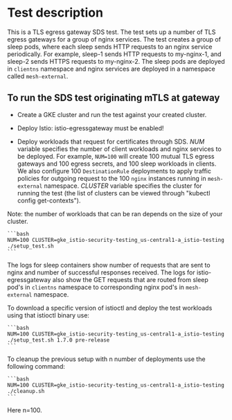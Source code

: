 # Test description

This is a TLS egress gateway SDS test.
The test sets up a number of TLS egress gateways for a group of nginx services.
The test creates a group of sleep pods, where each sleep sends HTTP requests to an nginx
service periodically. For example, sleep-1 sends HTTP requests to my-nginx-1,
and sleep-2 sends HTTPS requests to my-nginx-2. The sleep pods are deployed in `clientns` namespace and nginx services are deployed
in a namespace called `mesh-external`.

## To run the SDS test originating mTLS at gateway

- Create a GKE cluster and run the test against your created cluster.

- Deploy Istio:
  istio-egressgateway must be enabled!

- Deploy workloads that request for certificates through SDS.
*NUM* variable specifies the number of client workloads and nginx services to be deployed. For example, `NUM=100` will
create 100 mutual TLS egress gateways and 100 egress secrets, and 100 sleep workloads in clients. We also configure 100 `DestinationRule`
deployments to apply traffic policies for outgoing request to the 100 `nginx` instances running in `mesh-external` namespace.
*CLUSTER* variable specifies the cluster for running the test
(the list of clusters can be viewed through "kubectl config get-contexts").

Note: the number of workloads that can be ran depends on the size of your cluster.

    ```bash
    NUM=100 CLUSTER=gke_istio-security-testing_us-central1-a_istio-testing ./setup_test.sh
    ```

The logs for sleep containers show number of requests that are sent to nginx and number of successful responses received.
The logs for istio-egressgateway also show the GET requests that are routed from sleep pod's in `clientns` namespace to corresponding
nginx pod's in `mesh-external` namespace.

To download a specific version of istioctl and deploy the test workloads using that istioctl binary use:

    ```bash
    NUM=100 CLUSTER=gke_istio-security-testing_us-central1-a_istio-testing ./setup_test.sh 1.7.0 pre-release
    ```

To cleanup the previous setup with n number of deployments use the following command:

    ```bash
    NUM=100 CLUSTER=gke_istio-security-testing_us-central1-a_istio-testing ./cleanup.sh
    ```

Here n=100.
